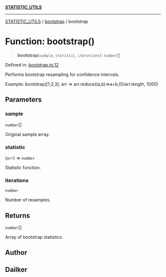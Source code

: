 [**STATISTIC_UTILS**](../../README.md)

***

[STATISTIC_UTILS](../../README.md) / [bootstrap](../README.md) / bootstrap

# Function: bootstrap()

> **bootstrap**(`sample`, `statistic`, `iterations`): `number`[]

Defined in: [bootstrap.ts:12](https://github.com/dailker/everyutil/blob/db1e809d4c097dd2ba5f952e07c115f09a518c6c/src/statistic/bootstrap.ts#L12)

Performs bootstrap resampling for confidence intervals.

Example: bootstrap([1,2,3], arr => arr.reduce((a,b)=>a+b,0)/arr.length, 1000)

## Parameters

### sample

`number`[]

Original sample array.

### statistic

(`arr`) => `number`

Statistic function.

### iterations

`number`

Number of resamples.

## Returns

`number`[]

Array of bootstrap statistics.

## Author

## Dailker

